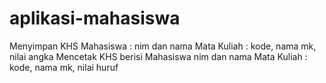# aplikasi-mahasiswa
Menyimpan KHS Mahasiswa : nim dan nama Mata Kuliah : kode, nama mk, nilai angka Mencetak KHS berisi  Mahasiswa nim dan nama Mata Kuliah : kode, nama mk, nilai huruf
